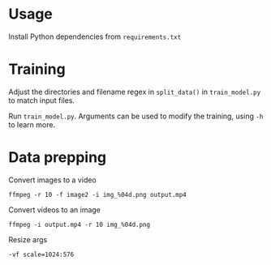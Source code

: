 # Usage

Install Python dependencies from `requirements.txt`

# Training

Adjust the directories and filename regex in `split_data()` in `train_model.py` to match input files.

Run `train_model.py`. Arguments can be used to modify the training, using `-h` to learn more.

# Data prepping

Convert images to a video

```ffmpeg -r 10 -f image2 -i img_%04d.png output.mp4```

Convert videos to an image

```ffmpeg -i output.mp4 -r 10 img_%04d.png```

Resize args

```-vf scale=1024:576```